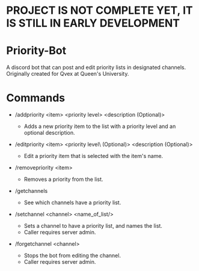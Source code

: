# PROJECT IS NOT COMPLETE YET, IT IS STILL IN EARLY DEVELOPMENT 

# Priority-Bot

A discord bot that can post and edit priority lists in designated channels. Originally created for Qvex at Queen's University.

# Commands

* /addpriority \<item\> \<priority level\> \<description (Optional)\>
  * Adds a new priority item to the list with a priority level and an optional description.
 
* /editpriority \<item\> \<priority level\ (Optional)> \<description (Optional)\>
  * Edit a priority item that is selected with the item's name.
 
* /removepriority \<item\>
  * Removes a priority from the list.
 
* /getchannels
  * See which channels have a priority list.
 
* /setchannel \<channel\> \<name_of_list/>
  * Sets a channel to have a priority list, and names the list.
  * Caller requires server admin.

* /forgetchannel \<channel\>
  * Stops the bot from editing the channel.
  * Caller requires server admin.

